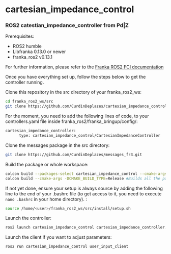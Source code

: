 # cartesian_impedance_control
### ROS2 catestian_impedance_controller from Pd|Z

Prerequisites:
* ROS2 humble <br />
* Libfranka 0.13.0 or newer <br />
* franka_ros2 v0.13.1 <br />

For further information, please refer to the [Franka ROS2 FCI documentation](https://support.franka.de/docs/franka_ros2.html)

Once you have everything set up, follow the steps below to get the controller running.

Clone this repository in the src directory of your franka_ros2_ws: <br />
```bash
cd franka_ros2_ws/src 
git clone https://github.com/CurdinDeplazes/cartesian_impedance_control.git
```
For the moment, you need to add the following lines of code, to your controllers.yaml file inside franka_ros2/franka_bringup/config/:
```bash
cartesian_impedance_controller:
      type: cartesian_impedance_control/CartesianImpedanceController
```

Clone the messages package in the src directory: <br />
```bash
git clone https://github.com/CurdinDeplazes/messages_fr3.git
```

Build the package or whole workspace: <br />
```bash
colcon build --packages-select cartesian_impedance_control --cmake-args -DCMAKE_BUILD_TYPE=Release
colcon build --cmake-args -DCMAKE_BUILD_TYPE=Release #Builds all the packages in your src folder
```

If not yet done, ensure your setup is always source by adding the following line to the end of your .bashrc file (to get access to it, you need to execute `nano .bashrc` in your home directory). : <br />
```bash
source /home/<user>/franka_ros2_ws/src/install/setup.sh 
```

Launch the controller: <br />
```bash
ros2 launch cartesian_impedance_control cartesian_impedance_controller.launch.py
```

Launch the client if you want to adjust parameters: <br />
``` bash
ros2 run cartesian_impedance_control user_input_client 
```
